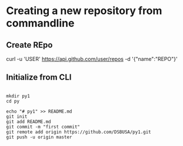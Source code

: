 # Creating a new repository from commandline

## Create REpo
curl -u 'USER' https://api.github.com/user/repos -d '{"name":"REPO"}'

## Initialize from CLI

~~~~

mkdir py1
cd py

echo "# py1" >> README.md
git init
git add README.md
git commit -m "first commit"
git remote add origin https://github.com/DSBUSA/py1.git
git push -u origin master

~~~~
